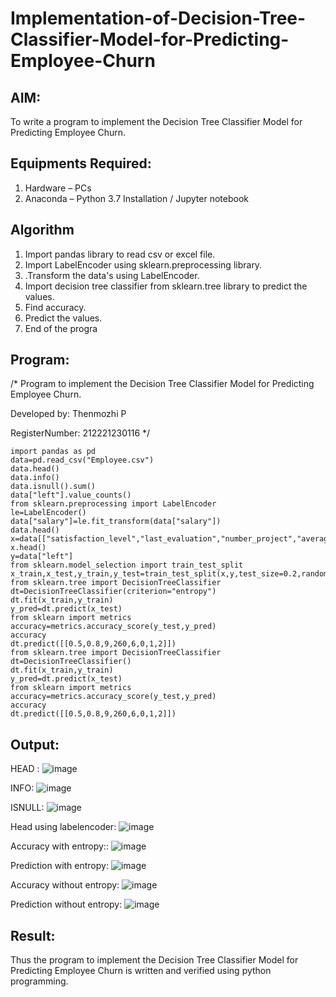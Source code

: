 # Implementation-of-Decision-Tree-Classifier-Model-for-Predicting-Employee-Churn

## AIM:
To write a program to implement the Decision Tree Classifier Model for Predicting Employee Churn.

## Equipments Required:
1. Hardware – PCs
2. Anaconda – Python 3.7 Installation / Jupyter notebook

## Algorithm
1. Import pandas library to read csv or excel file.
2. Import LabelEncoder using sklearn.preprocessing library.
3. .Transform the data's using LabelEncoder.
4. Import decision tree classifier from sklearn.tree library to predict the values.
5.  Find accuracy.
6.   Predict the values.
7.    End of the progra


## Program:
/*
Program to implement the Decision Tree Classifier Model for Predicting Employee Churn.

Developed by: Thenmozhi P

RegisterNumber:  212221230116
*/

```
import pandas as pd
data=pd.read_csv("Employee.csv")
data.head()
data.info()
data.isnull().sum()
data["left"].value_counts()
from sklearn.preprocessing import LabelEncoder
le=LabelEncoder()
data["salary"]=le.fit_transform(data["salary"])
data.head()
x=data[["satisfaction_level","last_evaluation","number_project","average_montly_hours","time_spend_company","Work_accident","promotion_last_5years","salary"]]
x.head()
y=data["left"]
from sklearn.model_selection import train_test_split
x_train,x_test,y_train,y_test=train_test_split(x,y,test_size=0.2,random_state=100)
from sklearn.tree import DecisionTreeClassifier
dt=DecisionTreeClassifier(criterion="entropy")
dt.fit(x_train,y_train)
y_pred=dt.predict(x_test)
from sklearn import metrics
accuracy=metrics.accuracy_score(y_test,y_pred)
accuracy
dt.predict([[0.5,0.8,9,260,6,0,1,2]])
from sklearn.tree import DecisionTreeClassifier
dt=DecisionTreeClassifier()
dt.fit(x_train,y_train)
y_pred=dt.predict(x_test)
from sklearn import metrics
accuracy=metrics.accuracy_score(y_test,y_pred)
accuracy
dt.predict([[0.5,0.8,9,260,6,0,1,2]])
```
## Output:
HEAD :
![image](https://github.com/Thenmozhi-Palanisamy/Implementation-of-Decision-Tree-Classifier-Model-for-Predicting-Employee-Churn/assets/95198708/fc49a355-2107-4abc-8d5b-a17fe390759a)

INFO:
![image](https://github.com/Thenmozhi-Palanisamy/Implementation-of-Decision-Tree-Classifier-Model-for-Predicting-Employee-Churn/assets/95198708/3933d17c-0ae0-41f1-96d3-ad8499bb883e)

ISNULL:
![image](https://github.com/Thenmozhi-Palanisamy/Implementation-of-Decision-Tree-Classifier-Model-for-Predicting-Employee-Churn/assets/95198708/c353605d-a95c-416b-8b89-2ced700b532c)

Head using labelencoder:
![image](https://github.com/Thenmozhi-Palanisamy/Implementation-of-Decision-Tree-Classifier-Model-for-Predicting-Employee-Churn/assets/95198708/0ad84719-6381-426c-bfb1-14bdbcf30aaa)

Accuracy with entropy::
![image](https://github.com/Thenmozhi-Palanisamy/Implementation-of-Decision-Tree-Classifier-Model-for-Predicting-Employee-Churn/assets/95198708/0e3956ec-dfb3-441f-8e9a-e0a2fc33df5d)

Prediction with entropy:
![image](https://github.com/Thenmozhi-Palanisamy/Implementation-of-Decision-Tree-Classifier-Model-for-Predicting-Employee-Churn/assets/95198708/7b900774-6ee1-4908-a47a-aa6519cec78b)

Accuracy without entropy:
![image](https://github.com/Thenmozhi-Palanisamy/Implementation-of-Decision-Tree-Classifier-Model-for-Predicting-Employee-Churn/assets/95198708/a5ab47bc-d578-4735-91c9-77ea16c94a6d)

Prediction without entropy:
![image](https://github.com/Thenmozhi-Palanisamy/Implementation-of-Decision-Tree-Classifier-Model-for-Predicting-Employee-Churn/assets/95198708/6e4a7388-47e7-4549-aa33-b09bd4ede958)



## Result:
Thus the program to implement the  Decision Tree Classifier Model for Predicting Employee Churn is written and verified using python programming.
